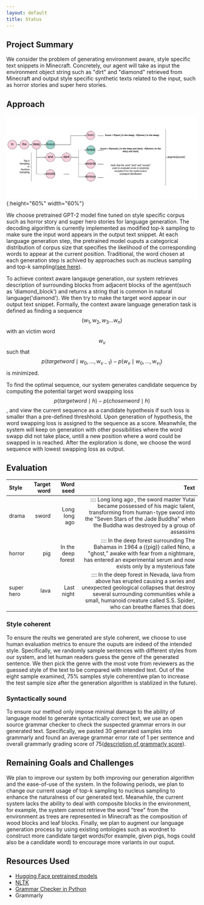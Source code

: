 ```yaml
---
layout: default
title: Status
---
```


## Project Summary

We consider the problem of generating environment aware, style specific text snippets in Minecraft. Concretely, our agent will take as input 
the environment object string such as "dirt" and "diamond" retrieved from Minecraft and output style specific synthetic texts related to 
the input, such as horror stories and super hero stories. 


## Approach

![](src/decoding.png){:height="60%" width="60%"}

We choose pretrained GPT-2 model fine tuned on style specific corpus such as horror story and super hero stories for language generation. The decoding algorithm is currently
implemented as modified top-k sampling to make sure the input word appears in the output text snippet. At each language generation step, the pretrained model ouputs a categorical distribution of corpus size that specifies the likelihood of the corresponding words to appear at the current position. Traditional, the word chosen at each generation step is achived by approaches such as nucleus sampling and top-k sampling([see here](https://arxiv.org/pdf/1904.09751.pdf)). 

To achieve context aware langauge generation, our system retrieves description of surrounding blocks from adjacent blocks of the agent(such as 'diamond_block') and returns a string that is common in natural language('diamond'). We then try to make the target word appear in our output text snippet. Formally, the context aware language generation task is defined as finding a sequence $$(w_1,w_2,w_3... w_n)$$ with an victim word $$w_v$$ such that $$p(target word \mid w_0, ... , w_{v-1})-p(w_v \mid w_0, ... , w_{v_1})$$ is minimized. 


To find the optimal sequence, our system generates candidate sequence by computing the potential target word swapping loss $$p(target word \mid h)-p(chosen word \mid h)$$, and view the current sequence as a candidate hypothesis if such loss is smaller than a pre-defined threshhold. Upon generation of hypothesis, the word swapping loss is assigned to the sequence as a score. Meanwhile, the system will keep on generation with other possibilities where the word swapp did not take place, untill a new position where a word could be swapped in is reached. After the exploration is done, we choose the word sequence with lowest swapping loss as output.



## Evaluation

| Style | Target word   | Word seed | Text |
| :---    | ---:   | ---:        | ---:  |
| drama | sword      | Long long ago | :::: Long long ago , the sword master Yutai became possessed of his magic talent, transforming from human-type sword into the "Seven Stars of the Jade Buddha" when the Buddha was destroyed by a group of assassins |
| horror | pig      | In the deep forest | :::: In the deep forest surrounding The Bahamas in 1964 a {{pig}} called Nino, a "ghost," awake with fear from a nightmare, has entered an experimental serum and now exists only by a mysterious fate |
| super hero | lava      | Last night | :::: In the deep forest in Nevada, lava from above has erupted causing a series and unexpected geological collapses that destroy several surrounding communities while a small, humanoid creature called S.S. Spider, who can breathe flames that does |

### Style coherent

To ensure the reults we generated are style coherent, we choose to use human evaluation metrics to ensure the ouputs are indeed of the intended style. Specifically, we randomly sample sentences with different styles from our system, and let human readers guess the genre of the generated sentence. We then pick the genre with the most vote from reviewers as the guessed style of the text to be compared with intended text. Out of the eight sample examined, 75% samples style coherent(we plan to increase the test sample size after the generation algorithm is stablized in the future).

### Syntactically sound

To ensure our method only impose minimal damage to the ability of language model to generate syntactically correct text, we use an open source grammar checker to check the suspected grammar errors in our generated text. Specifically, we pasted 30 generated samples into grammarly and found an average grammar error rate of 1 per sentence and overall grammarly grading score of 75([description of grammarly score](https://support.grammarly.com/hc/en-us/articles/360007144751-What-is-Performance-and-how-is-it-calculated-)).

## Remaining Goals and Challenges

We plan to improve our system by both improving our generation algorithm and the ease-of-use of the system. In the following periods, we plan to change our current usage of top-k sampling to nucleus sampling to enhance the naturalness of our generated text. Meanwhile, the current system lacks the ability to deal with composite blocks in the environment, for example, the system cannot retrieve the word "tree" from the environment as trees are represented in Minecraft as the composition of wood blocks and leaf blocks. Finally, we plan to augment our language generation process by using existing ontologies such as wordnet to construct more candidate target words(for example, given pigs, hogs could also be a candidate word) to encourage more variants in our ouput.

## Resources Used

* [Hugging Face pretrained models](https://huggingface.co/)
* [NLTK](https://www.nltk.org/)
* [Grammar Checker in Python](https://pypi.org/project/grammar-check/)
* Grammarly

